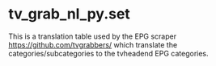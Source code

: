 # tv_grab_nl_py.set
This is a translation table used by the EPG scraper https://github.com/tvgrabbers/ which translate the categories/subcategories to the tvheadend EPG categories.
